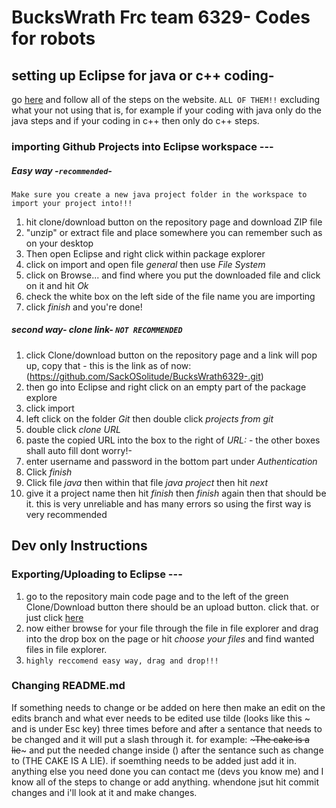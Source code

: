 # BucksWrath Frc team 6329- Codes for robots



## setting up Eclipse for java or c++ coding-
go [here](https://wpilib.screenstepslive.com/s/currentCS/m/java/l/599681-installing-eclipse-c-java) and follow all of the steps on the website. `ALL OF THEM!!` excluding what your not using that is, for example if your coding with java only do the java steps and if your coding in c++ then only do c++ steps.




### importing Github Projects into Eclipse workspace ---  
##### Easy way -`recommended`-
`Make sure you create a new java project folder in the workspace to import your project into!!!`
1. hit clone/download button on the repository page  and download ZIP file
2. "unzip" or extract file and place somewhere you can remember such as on your desktop 
3. Then open Eclipse and right click within package explorer
4. click on import and open file *general* then use *File System*
5. click on Browse... and find where you put the downloaded file and click on it and hit *Ok*
6. check the white box on the left side of the file name you are importing
7. click *finish* and you're done!
##### second way- clone link- `NOT RECOMMENDED`
1. click Clone/download button on the repository page and a link will pop up, copy that - this is the link as of now: (https://github.com/SackOSolitude/BucksWrath6329-.git)
2. then go into Eclipse and right click on an empty part of the package explore
3. click import
4. left click on the folder *Git* then double click *projects from git*  
5. double click *clone URL*
6. paste the copied URL into the box to the right of *URL:* - the other boxes shall auto fill dont worry!-
7. enter username and password in the bottom part under *Authentication* 
8. Click *finish* 
9. Click file *java* then within that file *java project* then hit *next* 
10. give it a project name then hit *finish* then *finish* again then that should be it.
this is very unreliable and has many errors so using the first way is very recommended



## Dev only Instructions
### Exporting/Uploading to Eclipse ---
1.  go to the repository main code page and to the left of the green Clone/Download button there should be an upload button. click that. or just click [here](https://github.com/SackOSolitude/BucksWrath6329-/upload/master) 
2. now either browse for your file through the file in file explorer and drag into the drop box on the page  or hit *choose your files* and find wanted files in file explorer.
3. `highly reccomend easy way, drag and drop!!!`




### Changing README.md
If something needs to change or be added on here then make an edit on the edits branch and what ever needs to be edited use tilde (looks like this ~ and is under Esc key) three times before and after a sentance that needs to be changed and it will put a slash through it. for example: ~~~The cake is a lie~~~ and put the needed change inside () after the sentance such as change to (THE CAKE IS A LIE). if soemthing needs to be added just add it in. anything else you need done you can contact me (devs you know me) and I know all of the steps to change or add anything. whendone jsut hit commit changes and i'll look at it and make changes. 





